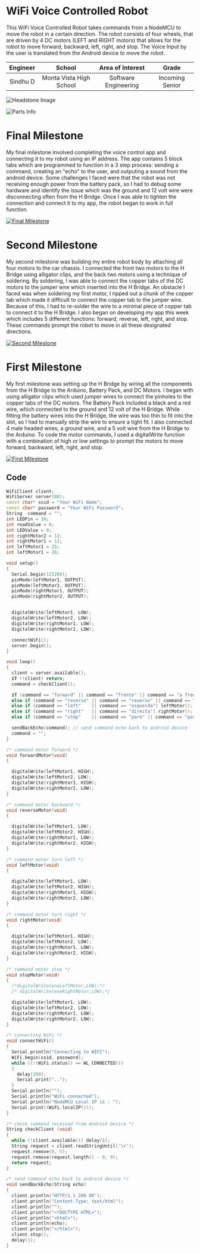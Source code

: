 ﻿# WiFi Voice Controlled Robot
This WiFi Voice Controlled Robot takes commands from a NodeMCU to move the robot in a certain direction. The robot consists of four wheels, that are driven by 4 DC motors (LEFT and RIGHT motors) that allows for the robot to move forward, backward, left, right, and stop. The Voice Input by the user is translated from the Android device to move the robot. 

| **Engineer** | **School** | **Area of Interest** | **Grade** |
|:--:|:--:|:--:|:--:|
| Sindhu D | Monta Vista High School | Software Engineering | Incoming Senior

![Headstone Image](https://raw.githubusercontent.com/sdhulipala421/WiFi-Voice-Controlled-Robot/main/Screen%20Shot%202022-07-09%20at%203.23.54%20AM.png)

![Parts Info](https://raw.githubusercontent.com/sdhulipala421/WiFi-Voice-Controlled-Robot/main/Screen%20Shot%202022-07-09%20at%203.14.59%20AM.png)
  
# Final Milestone
My final milestone involved completing the voice control app and connecting it to my robot using an IP address. The app contains 5 block tabs which are programmed to function in a 3 step process: sending a command, creating an "echo" to the user, and outputing a sound from the android device. Some challenges I faced were that the robot was not receiving enough power from the battery pack, so I had to debug some hardware and identify the issue which was the ground and 12 volt wire were disconnecting often from the H Bridge. Once I was able to tighten the connection and connect it to my app, the robot began to work in full function. 

[![Final Milestone](https://res.cloudinary.com/marcomontalbano/image/upload/v1657362025/video_to_markdown/images/youtube--nS1Xyf7iYL4-c05b58ac6eb4c4700831b2b3070cd403.jpg)](https://youtu.be/nS1Xyf7iYL4 "Final Milestone")

# Second Milestone
My second milestone was building my entire robot body by attaching all four motors to the car chassis. I connected the front two motors to the H Bridge using alligator clips, and the back two motors using a technique of soldering. By soldering, I was able to connect the copper tabs of the DC motors to the jumper wire which inserted into the H Bridge. An obstacle I faced was when soldering my first motor, I ripped out a chunk of the copper tab which made it difficult to connect the copper tab to the jumper wire. Because of this, I had to re-solder the wire to a minimal piece of copper tab to connect it to the H Bridge. I also began on developing my app this week which includes 5 different functions: forward, reverse, left, right, and stop. These commands prompt the robot to move in all these designated directions. 

[![Second Milestone](https://res.cloudinary.com/marcomontalbano/image/upload/v1656358939/video_to_markdown/images/youtube--oa6gBuU8fng-c05b58ac6eb4c4700831b2b3070cd403.jpg)](https://youtu.be/oa6gBuU8fng "Second Milestone")
# First Milestone
  

My first milestone was setting up the H Bridge by wiring all the components from the H Bridge to the Arduino, Battery Pack, and DC Motors. I began with using alligator clips which used jumper wires to connect the pinholes to the copper tabs of the DC motors. The Battery Pack included a black and a red wire, which connected to the ground and 12 volt of the H Bridge. While fitting the battery wires into the H Bridge, the wire was too thin to fit into the slot, so I had to manually strip the wire to ensure a tight fit. I also connected 4 male headed wires, a ground wire, and a 5 volt wire from the H Bridge to the Arduino. To code the motor commands, I used a digitalWrite function with a combination of high or low settings to prompt the motors to move forward, backward, left, right, and stop.  

[![First Milestone](https://res.cloudinary.com/marcomontalbano/image/upload/v1655496026/video_to_markdown/images/youtube--5IGHZCkltac-c05b58ac6eb4c4700831b2b3070cd403.jpg)](https://youtu.be/5IGHZCkltac "First Milestone")

## Code
```cpp
WiFiClient client;
WiFiServer server(80);
const char* ssid = "Your WiFi Name";
const char* password = "Your WiFi Password";
String  command = "";
int LEDPin = 10;
int readValue = 0;
int LEDValue = 0;
int rightMotor2 = 13;
int rightMotor1 = 12;
int leftMotor2 = 25;
int leftMotor1 = 26;

void setup()
{
  Serial.begin(115200);
  pinMode(leftMotor1, OUTPUT);
  pinMode(leftMotor2, OUTPUT);
  pinMode(rightMotor1, OUTPUT);
  pinMode(rightMotor2, OUTPUT);


  digitalWrite(leftMotor1, LOW);
  digitalWrite(leftMotor2, LOW);
  digitalWrite(rightMotor1, LOW);
  digitalWrite(rightMotor2, LOW);

  connectWiFi();
  server.begin();
}

void loop()
{
  client = server.available();
  if (!client) return;
  command = checkClient();

  if (command == "forward" || command == "frente" || command == "a frente")  forwardMotor();
  else if (command == "reverse" || command == "reverso" || command == "voltar") reverseMotor();
  else if (command == "left"    || command == "esquerda") leftMotor();
  else if (command == "right"   || command == "direita") rightMotor();
  else if (command == "stop"    || command == "pare" || command == "parar" || command == "parando")     stopMotor();

  sendBackEcho(command); // send command echo back to android device
  command = "";
}

/* command motor forward */
void forwardMotor(void)
{

  digitalWrite(leftMotor1, HIGH);
  digitalWrite(leftMotor2, LOW);
  digitalWrite(rightMotor1, HIGH);
  digitalWrite(rightMotor2, LOW);
}

/* command motor backward */
void reverseMotor(void)
{

  digitalWrite(leftMotor1, LOW);
  digitalWrite(leftMotor2, HIGH);
  digitalWrite(rightMotor1, LOW);
  digitalWrite(rightMotor2, HIGH);
}

/* command motor turn left */
void leftMotor(void)
{

  digitalWrite(leftMotor1, LOW);
  digitalWrite(leftMotor2, HIGH);
  digitalWrite(rightMotor1, HIGH);
  digitalWrite(rightMotor2, LOW);
}

/* command motor turn right */
void rightMotor(void)
{

  digitalWrite(leftMotor1, HIGH);
  digitalWrite(leftMotor2, LOW);
  digitalWrite(rightMotor1, LOW);
  digitalWrite(rightMotor2, HIGH);
}

/* command motor stop */
void stopMotor(void)
{
  /*digitalWrite(eneLeftMotor,LOW);*/
  /* digitalWrite(eneRightMotor,LOW);*/

  digitalWrite(leftMotor1, LOW);
  digitalWrite(leftMotor2, LOW);
  digitalWrite(rightMotor1, LOW);
  digitalWrite(rightMotor2, LOW);
}

/* connecting WiFi */
void connectWiFi()
{
  Serial.println("Connecting to WIFI");
  WiFi.begin(ssid, password);
  while ((!(WiFi.status() == WL_CONNECTED)))
  {
    delay(300);
    Serial.print("..");
  }
  Serial.println("");
  Serial.println("WiFi connected");
  Serial.println("NodeMCU Local IP is : ");
  Serial.print((WiFi.localIP()));
}

/* check command received from Android Device */
String checkClient (void)
{
  while (!client.available()) delay(1);
  String request = client.readStringUntil('\r');
  request.remove(0, 5);
  request.remove(request.length() - 9, 9);
  return request;
}

/* send command echo back to android device */
void sendBackEcho(String echo)
{
  client.println("HTTP/1.1 200 OK");
  client.println("Content-Type: text/html");
  client.println("");
  client.println("<!DOCTYPE HTML>");
  client.println("<html>");
  client.println(echo);
  client.println("</html>");
  client.stop();
  delay(1);
}
```


